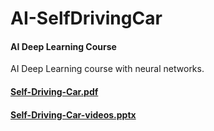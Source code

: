 # AI-SelfDrivingCar

#### AI Deep Learning Course 


AI Deep Learning course with neural networks.


#### [Self-Driving-Car.pdf](https://github.com/merenproject/AI-SelfDrivingCar/files/7784251/Self-Driving-Car.pdf)


#### [Self-Driving-Car-videos.pptx](https://github.com/merenproject/AI-SelfDrivingCar/files/7784258/Self-Driving-Car-videos.pptx)
